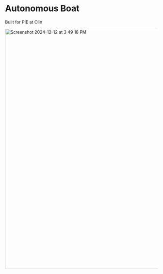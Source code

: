 # Autonomous Boat
Built for PIE at Olin

<img width="788" alt="Screenshot 2024-12-12 at 3 49 18 PM" src="https://github.com/user-attachments/assets/e7ff7181-add0-45ed-a3b1-1ae384ea04a4" />
